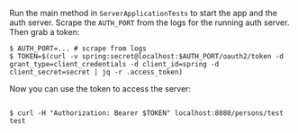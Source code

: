 Run the main method in `ServerApplicationTests` to start the app and the auth server. Scrape the `AUTH_PORT` from the logs for the running auth server. Then grab a token:

```
$ AUTH_PORT=... # scrape from logs
$ TOKEN=$(curl -v spring:secret@localhost:$AUTH_PORT/oauth2/token -d grant_type=client_credentials -d client_id=spring -d client_secret=secret | jq -r .access_token)
```

Now you can use the token to access the server:

```

$ curl -H "Authorization: Bearer $TOKEN" localhost:8080/persons/test
test
```

